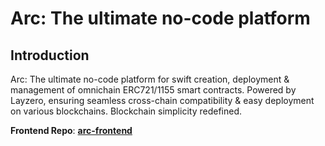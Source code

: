# Arc: The ultimate no-code platform


## **Introduction**

Arc: The ultimate no-code platform for swift creation, deployment & management of omnichain ERC721/1155 smart contracts. Powered by Layzero, ensuring seamless cross-chain compatibility & easy deployment on various blockchains. Blockchain simplicity redefined.


**Frontend Repo**: **[arc-frontend](https://github.com/3ndre/arc)**
